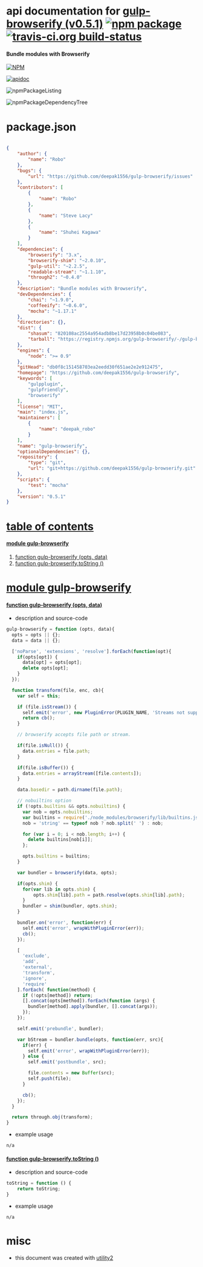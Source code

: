 # api documentation for  [gulp-browserify (v0.5.1)](https://github.com/deepak1556/gulp-browserify)  [![npm package](https://img.shields.io/npm/v/npmdoc-gulp-browserify.svg?style=flat-square)](https://www.npmjs.org/package/npmdoc-gulp-browserify) [![travis-ci.org build-status](https://api.travis-ci.org/npmdoc/node-npmdoc-gulp-browserify.svg)](https://travis-ci.org/npmdoc/node-npmdoc-gulp-browserify)
#### Bundle modules with Browserify

[![NPM](https://nodei.co/npm/gulp-browserify.png?downloads=true&downloadRank=true&stars=true)](https://www.npmjs.com/package/gulp-browserify)

[![apidoc](https://npmdoc.github.io/node-npmdoc-gulp-browserify/build/screenCapture.buildCi.browser.apidoc.html.png)](https://npmdoc.github.io/node-npmdoc-gulp-browserify/build/apidoc.html)

![npmPackageListing](https://npmdoc.github.io/node-npmdoc-gulp-browserify/build/screenCapture.npmPackageListing.svg)

![npmPackageDependencyTree](https://npmdoc.github.io/node-npmdoc-gulp-browserify/build/screenCapture.npmPackageDependencyTree.svg)



# package.json

```json

{
    "author": {
        "name": "Robo"
    },
    "bugs": {
        "url": "https://github.com/deepak1556/gulp-browserify/issues"
    },
    "contributors": [
        {
            "name": "Robo"
        },
        {
            "name": "Steve Lacy"
        },
        {
            "name": "Shuhei Kagawa"
        }
    ],
    "dependencies": {
        "browserify": "3.x",
        "browserify-shim": "~2.0.10",
        "gulp-util": "~2.2.5",
        "readable-stream": "~1.1.10",
        "through2": "~0.4.0"
    },
    "description": "Bundle modules with Browserify",
    "devDependencies": {
        "chai": "~1.9.0",
        "coffeeify": "~0.6.0",
        "mocha": "~1.17.1"
    },
    "directories": {},
    "dist": {
        "shasum": "820108ac2554a954adb8be17d23958b0c04be083",
        "tarball": "https://registry.npmjs.org/gulp-browserify/-/gulp-browserify-0.5.1.tgz"
    },
    "engines": {
        "node": ">= 0.9"
    },
    "gitHead": "db0f8c151458703ea2eedd30f651ae2e2e912475",
    "homepage": "https://github.com/deepak1556/gulp-browserify",
    "keywords": [
        "gulpplugin",
        "gulpfriendly",
        "browserify"
    ],
    "license": "MIT",
    "main": "index.js",
    "maintainers": [
        {
            "name": "deepak_robo"
        }
    ],
    "name": "gulp-browserify",
    "optionalDependencies": {},
    "repository": {
        "type": "git",
        "url": "git+https://github.com/deepak1556/gulp-browserify.git"
    },
    "scripts": {
        "test": "mocha"
    },
    "version": "0.5.1"
}
```



# <a name="apidoc.tableOfContents"></a>[table of contents](#apidoc.tableOfContents)

#### [module gulp-browserify](#apidoc.module.gulp-browserify)
1.  [function <span class="apidocSignatureSpan"></span>gulp-browserify (opts, data)](#apidoc.element.gulp-browserify.gulp-browserify)
1.  [function <span class="apidocSignatureSpan">gulp-browserify.</span>toString ()](#apidoc.element.gulp-browserify.toString)



# <a name="apidoc.module.gulp-browserify"></a>[module gulp-browserify](#apidoc.module.gulp-browserify)

#### <a name="apidoc.element.gulp-browserify.gulp-browserify"></a>[function <span class="apidocSignatureSpan"></span>gulp-browserify (opts, data)](#apidoc.element.gulp-browserify.gulp-browserify)
- description and source-code
```javascript
gulp-browserify = function (opts, data){
  opts = opts || {};
  data = data || {};

  ['noParse', 'extensions', 'resolve'].forEach(function(opt){
    if(opts[opt]) {
      data[opt] = opts[opt];
      delete opts[opt];
    }
  });

  function transform(file, enc, cb){
    var self = this;

    if (file.isStream()) {
      self.emit('error', new PluginError(PLUGIN_NAME, 'Streams not supported'));
      return cb();
    }

    // browserify accepts file path or stream.

    if(file.isNull()) {
      data.entries = file.path;
    }

    if(file.isBuffer()) {
      data.entries = arrayStream([file.contents]);
    }

    data.basedir = path.dirname(file.path);

    // nobuiltins option
    if (!opts.builtins && opts.nobuiltins) {
      var nob = opts.nobuiltins;
      var builtins = require('./node_modules/browserify/lib/builtins.js');
      nob = 'string' == typeof nob ? nob.split(' ') : nob;

      for (var i = 0; i < nob.length; i++) {
        delete builtins[nob[i]];
      };

      opts.builtins = builtins;
    }

    var bundler = browserify(data, opts);

    if(opts.shim) {
      for(var lib in opts.shim) {
          opts.shim[lib].path = path.resolve(opts.shim[lib].path);
      }
      bundler = shim(bundler, opts.shim);
    }

    bundler.on('error', function(err) {
      self.emit('error', wrapWithPluginError(err));
      cb();
    });

    [
      'exclude',
      'add',
      'external',
      'transform',
      'ignore',
      'require'
    ].forEach( function(method) {
      if (!opts[method]) return;
      [].concat(opts[method]).forEach(function (args) {
        bundler[method].apply(bundler, [].concat(args));
      });
    });

    self.emit('prebundle', bundler);

    var bStream = bundler.bundle(opts, function(err, src){
      if(err) {
        self.emit('error', wrapWithPluginError(err));
      } else {
        self.emit('postbundle', src);

        file.contents = new Buffer(src);
        self.push(file);
      }

      cb();
    });
  }

  return through.obj(transform);
}
```
- example usage
```shell
n/a
```

#### <a name="apidoc.element.gulp-browserify.toString"></a>[function <span class="apidocSignatureSpan">gulp-browserify.</span>toString ()](#apidoc.element.gulp-browserify.toString)
- description and source-code
```javascript
toString = function () {
    return toString;
}
```
- example usage
```shell
n/a
```



# misc
- this document was created with [utility2](https://github.com/kaizhu256/node-utility2)
